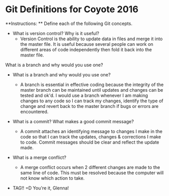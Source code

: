 # Git Definitions for Coyote 2016

**Instructions: ** Define each of the following Git concepts.

* What is version control?  Why is it useful?
  - Version Control is the ability to update data in files and merge it into the master file. It is useful because several people can work on different areas of code independently then fold it back into the master file.

What is a branch and why would you use one?

* What is a branch and why would you use one?
  - A branch is essential in effective coding because the integrity of the master branch can be maintained until updates and changes can be tested and ok'd. I would use a branch whenever I am making changes to any code so I can track my changes, identify the type of change and revert back to the master branch if bugs or errors are encountered.

* What is a commit? What makes a good commit message?
  - A commit attaches an identifying message to changes I make in the code so that I can track the updates, changes & corrections I make to code. Commit messages should be clear and reflect the update made.

* What is a merge conflict?
  - A merge conflict occurs when 2 different changes are made to the same line of code. This must be resolved because the computer will not know which action to take.

* TAG!! =D  You're it, Glenna!